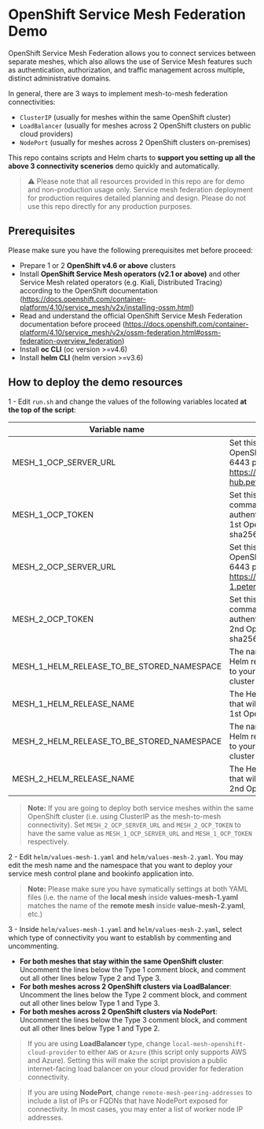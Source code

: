 # OpenShift Service Mesh Federation Demo

OpenShift Service Mesh Federation allows you to connect services between separate meshes, which also allows the use of Service Mesh features such as authentication, authorization, and traffic management across multiple, distinct administrative domains.

In general, there are 3 ways to implement mesh-to-mesh federation connectivities:
- `ClusterIP` (usually for meshes within the same OpenShift cluster)
- `LoadBalancer` (usually for meshes across 2 OpenShift clusters on public cloud providers)
- `NodePort` (usually for meshes across 2 OpenShift clusters on-premises)

This repo contains scripts and Helm charts to **support you setting up all the above 3 connectivity scenerios** demo quickly and automatically.

> :warning: Please note that all resources provided in this repo are for demo and non-production usage only. Service mesh federation deployment for production requires detailed planning and design. Please do not use this repo directly for any production purposes.

## Prerequisites

Please make sure you have the following prerequisites met before proceed:
- Prepare 1 or 2 **OpenShift v4.6 or above** clusters
- Install **OpenShift Service Mesh operators (v2.1 or above)** and other Service Mesh related operators (e.g. Kiali, Distributed Tracing) according to the OpenShift documentation (https://docs.openshift.com/container-platform/4.10/service_mesh/v2x/installing-ossm.html)
- Read and understand the official OpenShift Service Mesh Federation documentation before proceed (https://docs.openshift.com/container-platform/4.10/service_mesh/v2x/ossm-federation.html#ossm-federation-overview_federation)
- Install **oc CLI** (oc version >=v4.6)
- Install **helm CLI** (helm version >=v3.6)

## How to deploy the demo resources

1 - Edit `run.sh` and change the values of the following variables located **at the top of the script**:

| Variable name  | Description  |
| ------------ | ------------ |
| MESH_1_OCP_SERVER_URL  | Set this to your 1st OpenShift cluster's API 6443 port endpoint (e.g. https://api.ocp-hub.peterho.internal:6443)  |
| MESH_1_OCP_TOKEN  |  Set this to your oc login command's token for authenticating into your 1st OpenShift cluster (e.g. sha256~XXXXX). |
| MESH_2_OCP_SERVER_URL  |  Set this to your 2nd OpenShift cluster's API 6443 port endpoint (e.g. https://api.ocp-spoke-1.peterho.internal:6443) |
| MESH_2_OCP_TOKEN  |  Set this to your oc login command's token for authenticating into your 2nd OpenShift cluster (e.g. sha256~XXXXX). |
|  MESH_1_HELM_RELEASE_TO_BE_STORED_NAMESPACE |  The namespace that our Helm release will be saved to your 1st OpenShift cluster |
|  MESH_1_HELM_RELEASE_NAME | The Helm release name that will be saved to your 1st OpenShift cluster |
|  MESH_2_HELM_RELEASE_TO_BE_STORED_NAMESPACE |  The namespace that our Helm release will be saved to your 2nd OpenShift cluster |
|  MESH_2_HELM_RELEASE_NAME |  The Helm release name that will be saved to your 2nd OpenShift cluster |

> **Note:** If you are going to deploy both service meshes within the same OpenShift cluster (i.e. using ClusterIP as the mesh-to-mesh connectivity). Set `MESH_2_OCP_SERVER_URL` and `MESH_2_OCP_TOKEN` to have the same value as `MESH_1_OCP_SERVER_URL` and `MESH_1_OCP_TOKEN` respectively.
  
  
2 - Edit `helm/values-mesh-1.yaml` and `helm/values-mesh-2.yaml`. You may edit the mesh name and the namespace that you want to deploy your service mesh control plane and bookinfo application into.
> **Note:** Please make sure you have symatically settings at both YAML files (i.e. the name of the **local mesh** inside **values-mesh-1.yaml** matches the name of the **remote mesh** inside **value-mesh-2.yaml**, etc.)
  
  
3 - Inside `helm/values-mesh-1.yaml` and `helm/values-mesh-2.yaml`, select which type of connectivity you want to establish by commenting and uncommenting.
- **For both meshes that stay within the same OpenShift cluster**: Uncomment the lines below the Type 1 comment block, and comment out all other lines below Type 2 and Type 3.
- **For both meshes across 2 OpenShift clusters via LoadBalancer**: Uncomment the lines below the Type 2 comment block, and comment out all other lines below Type 1 and Type 3.
- **For both meshes across 2 OpenShift clusters via NodePort**: Uncomment the lines below the Type 3 comment block, and comment out all other lines below Type 1 and Type 2.

> If you are using **LoadBalancer** type, change `local-mesh-openshift-cloud-provider` to either `AWS` or `Azure` (this script only supports AWS and Azure). Setting this will make the script provision a public internet-facing load balancer on your cloud provider for federation connectivity.

> If you are using **NodePort**, change `remote-mesh-peering-addresses` to include a list of IPs or FQDNs that have NodePort exposed for connectivity. In most cases, you may enter a list of worker node IP addresses.


